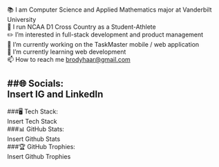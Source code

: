 📚 I am Computer Science and Applied Mathematics major at Vanderbilt University  
👟 I run NCAA D1 Cross Country as a Student-Athlete  
✏️ I’m interested in full-stack development and product management  
🔭 I’m currently working on the TaskMaster mobile / web application  
🌱 I’m currently learning web development  
📫 How to reach me brodyhaar@gmail.com  

##🌐 Socials:  
Insert IG and LinkedIn  
---  
###🖥 Tech Stack:  
Insert Tech Stack  
###📊 GitHub Stats:  
Insert Github Stats  
###🏆 GitHub Trophies:  
Insert Github Trophies  
